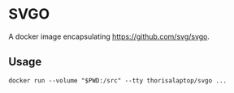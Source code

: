 # SVGO

A docker image encapsulating https://github.com/svg/svgo.

## Usage

```
docker run --volume "$PWD:/src" --tty thorisalaptop/svgo ...
```

